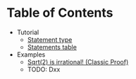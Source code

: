 # Table of Contents

* Tutorial
  * [Statement type](Tutorial.md#Statement-types)
  * [Statements table](Tutorial.md#Statements-table)
* Examples
	* [Sqrt(2) is irrational! (Classic Proof)](Sqrt2.md)
	* TODO: Dxx
